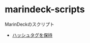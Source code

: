 # marindeck-scripts

MarinDeckのスクリプト

- [ハッシュタグを保持](https://github.com/munierujp/marindeck-scripts/raw/master/scripts/keepTweetedHashtags.js)
